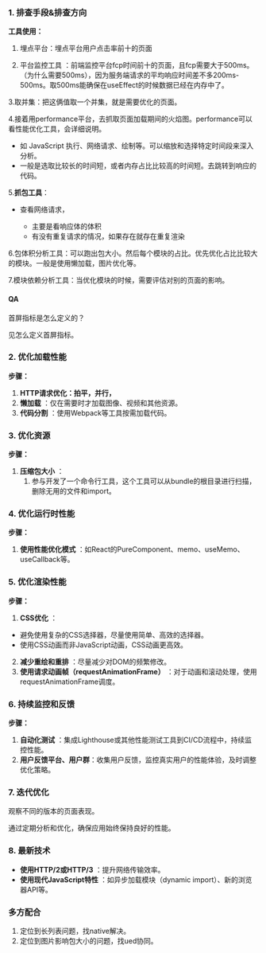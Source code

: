 ### 1. 排查手段&排查方向

**工具使用：**

1. 埋点平台：埋点平台用户点击率前十的页面

2. 平台监控工具 ：前端监控平台fcp时间前十的页面，且fcp需要大于500ms。（为什么需要500ms），因为服务端请求的平均响应时间差不多200ms-500ms。取500ms能确保在useEffect的时候数据已经在内存中了。

3.取并集：把这俩值取一个并集，就是需要优化的页面。

4.接着用performance平台，去抓取页面加载期间的火焰图。performance可以看性能优化工具，会详细说明。

- 如 JavaScript 执行、网络请求、绘制等。可以缩放和选择特定时间段来深入分析。
- 一般是选取比较长的时间短，或者内存占比比较高的时间短。去跳转到响应的代码。

5.**抓包工具**：

* 查看网络请求，

  * 主要是看响应体的体积
  * 有没有重复请求的情况，如果存在就存在重复渲染

6.包体积分析工具：可以跑出包大小。然后每个模块的占比。优先优化占比比较大的模块。一般是使用懒加载，图片优化等。

7.模块依赖分析工具：当优化模块的时候，需要评估对别的页面的影响。

#### QA

首屏指标是怎么定义的？

见怎么定义首屏指标。

### 2. 优化加载性能

**步骤：**

1. **HTTP请求优化：拍平，并行，**
2. **懒加载** ：仅在需要时才加载图像、视频和其他资源。
3. **代码分割** ：使用Webpack等工具按需加载代码。

### 3. 优化资源

**步骤：**

1. **压缩包大小** ：
   1. 参与开发了一个命令行工具，这个工具可以从bundle的根目录进行扫描，删除无用的文件和import。

### 4. 优化运行时性能

**步骤：**

1. **使用性能优化模式** ：如React的PureComponent、memo、useMemo、useCallback等。

### 5. 优化渲染性能

**步骤：**

1. **CSS优化** ：

* 避免使用复杂的CSS选择器，尽量使用简单、高效的选择器。
* 使用CSS动画而非JavaScript动画，CSS动画更高效。

2. **减少重绘和重排** ：尽量减少对DOM的频繁修改。
3. **使用请求动画帧（requestAnimationFrame）** ：对于动画和滚动处理，使用requestAnimationFrame调度。

### 6. 持续监控和反馈

**步骤：**

1. **自动化测试** ：集成Lighthouse或其他性能测试工具到CI/CD流程中，持续监控性能。
2. **用户反馈平台、用户群**：收集用户反馈，监控真实用户的性能体验，及时调整优化策略。

### 7. 迭代优化

观察不同的版本的页面表现。

通过定期分析和优化，确保应用始终保持良好的性能。

### 8. 最新技术

* **使用HTTP/2或HTTP/3** ：提升网络传输效率。
* **使用现代JavaScript特性** ：如异步加载模块（dynamic import）、新的浏览器API等。

### 多方配合

1. 定位到长列表问题，找native解决。
2. 定位到图片影响包大小的问题，找ued协同。
